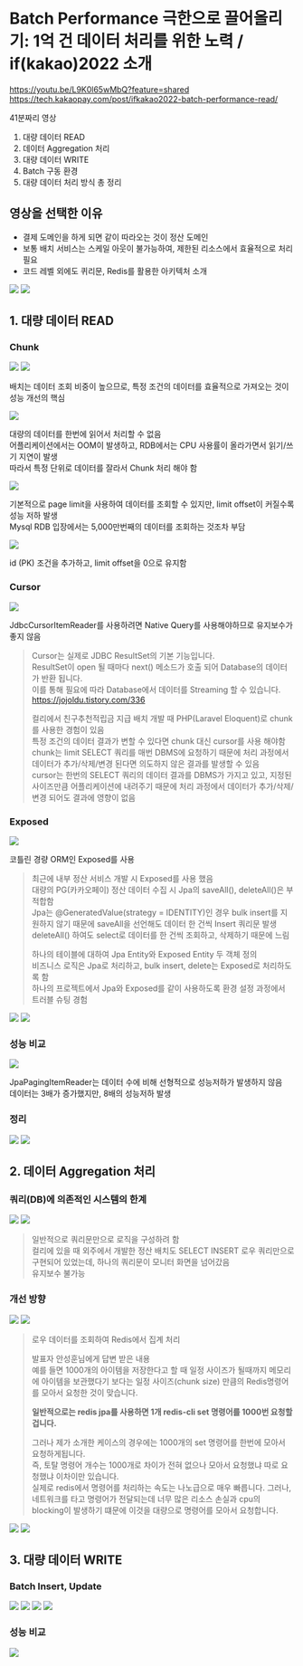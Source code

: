 # Batch Performance 극한으로 끌어올리기: 1억 건 데이터 처리를 위한 노력 / if(kakao)2022 소개

https://youtu.be/L9K0l65wMbQ?feature=shared  
https://tech.kakaopay.com/post/ifkakao2022-batch-performance-read/

41분짜리 영상
1. 대량 데이터 READ
2. 데이터 Aggregation 처리
3. 대량 데이터 WRITE
4. Batch 구동 환경
5. 대량 데이터 처리 방식 총 정리

## 영상을 선택한 이유

- 결제 도메인을 하게 되면 같이 따라오는 것이 정산 도메인
- 보통 배치 서비스는 스케일 아웃이 불가능하여, 제한된 리소스에서 효율적으로 처리 필요
- 코드 레벨 외에도 퀴리문, Redis를 활용한 아키텍처 소개

<img src="https://github.com/junho3/study-book/assets/54342973/d6622e13-da62-4def-8287-9bfa511086e6">

<img src="https://github.com/junho3/study-book/assets/54342973/41a39e58-1567-4283-adb2-0a930dbae6a6">

## 1. 대량 데이터 READ

### Chunk

<img src="https://github.com/junho3/study-book/assets/54342973/2378b621-3442-422c-815e-53b02f77fec3">

<img src="https://github.com/junho3/study-book/assets/54342973/f4300940-a6d5-4117-8779-2be5c1cc122f">

배치는 데이터 조회 비중이 높으므로, 특정 조건의 데이터를 효율적으로 가져오는 것이 성능 개선의 핵심

<img src="https://github.com/junho3/study-book/assets/54342973/98a878ed-7b20-410f-88cb-ddb9312783bb">

대량의 데이터를 한번에 읽어서 처리할 수 없음  
어플리케이션에서는 OOM이 발생하고, RDB에서는 CPU 사용률이 올라가면서 읽기/쓰기 지연이 발생  
따라서 특정 단위로 데이터를 잘라서 Chunk 처리 해야 함  

<img src="https://github.com/junho3/study-book/assets/54342973/ffb1667d-50bd-44bc-87c3-eae440336296">

기본적으로 page limit을 사용하여 데이터를 조회할 수 있지만, limit offset이 커질수록 성능 저하 발생  
Mysql RDB 입장에서는 5,000만번째의 데이터를 조회하는 것조차 부담  

<img src="https://github.com/junho3/study-book/assets/54342973/d2d6612f-cc64-4893-8318-9273bd3a8aa6">

id (PK) 조건을 추가하고, limit offset을 0으로 유지함  

### Cursor

<img src="https://github.com/junho3/study-book/assets/54342973/dee17cbc-08a8-4341-9e51-31ddecc7c386">

JdbcCursorItemReader를 사용하려면 Native Query를 사용해야하므로 유지보수가 좋지 않음  

> Cursor는 실제로 JDBC ResultSet의 기본 기능입니다.  
> ResultSet이 open 될 때마다 next() 메소드가 호출 되어 Database의 데이터가 반환 됩니다.  
> 이를 통해 필요에 따라 Database에서 데이터를 Streaming 할 수 있습니다.  
> https://jojoldu.tistory.com/336  
> 
> 컬리에서 친구추천적립금 지급 배치 개발 때 PHP(Laravel Eloquent)로 chunk를 사용한 경험이 있음  
> 특정 조건의 데이터 결과가 변할 수 있다면 chunk 대신 cursor를 사용 해야함  
> chunk는 limit SELECT 쿼리를 매번 DBMS에 요청하기 때문에 처리 과정에서 데이터가 추가/삭제/변경 된다면 의도하지 않은 결과를 발생할 수 있음  
> cursor는 한번의 SELECT 쿼리의 데이터 결과를 DBMS가 가지고 있고, 지정된 사이즈만큼 어플리케이션에 내려주기 때문에 처리 과정에서 데이터가 추가/삭제/변경 되어도 결과에 영향이 없음  

### Exposed

<img src="https://github.com/junho3/study-book/assets/54342973/b007a1d5-3ae0-48e4-bc16-4445065873ec">

코틀린 경량 ORM인 Exposed를 사용

> 최근에 내부 정산 서비스 개발 시 Exposed를 사용 했음  
> 대량의 PG(카카오페이) 정산 데이터 수집 시 Jpa의 saveAll(), deleteAll()은 부적합함  
> Jpa는 @GeneratedValue(strategy = IDENTITY)인 경우 bulk insert를 지원하지 않기 때문에 saveAll을 선언해도 데이터 한 건씩 Insert 쿼리문 발생  
> deleteAll() 하여도 select로 데이터를 한 건씩 조회하고, 삭제하기 때문에 느림   
> 
> 하나의 테이블에 대하여 Jpa Entity와 Exposed Entity 두 객체 정의  
> 비즈니스 로직은 Jpa로 처리하고, bulk insert, delete는 Exposed로 처리하도록 함  
> 하나의 프로젝트에서 Jpa와 Exposed를 같이 사용하도록 환경 설정 과정에서 트러블 슈팅 경험  

<img src="https://github.com/junho3/study-book/assets/54342973/5729c799-a5b3-48d5-93bc-93a6a2027a9a">

<img src="https://github.com/junho3/study-book/assets/54342973/06037b11-fb8f-49ee-83ea-482c4e1060d4">

### 성능 비교

<img src="https://github.com/junho3/study-book/assets/54342973/dd144015-78f1-49e4-abba-061bcef2e214">

JpaPagingItemReader는 데이터 수에 비해 선형적으로 성능저하가 발생하지 않음  
데이터는 3배가 증가했지만, 8배의 성능저하 발생  

### 정리

<img src="https://github.com/junho3/study-book/assets/54342973/9d4df6c7-7f71-45a8-ab3e-0eaca55949c4">

<img src="https://github.com/junho3/study-book/assets/54342973/4b24b681-af0c-45e6-bbf0-dfba3e9c28bd">

## 2. 데이터 Aggregation 처리

### 쿼리(DB)에 의존적인 시스템의 한계

<img src="https://github.com/junho3/study-book/assets/54342973/570af69a-6a5b-4dc2-8598-5967280fd3f0">

<img src="https://github.com/junho3/study-book/assets/54342973/6b4ae142-9dd3-4ab4-81d4-ef33c5ec8585">

> 일반적으로 쿼리문만으로 로직을 구성하려 함  
> 컬리에 있을 때 외주에서 개발한 정산 배치도 SELECT INSERT 로우 쿼리만으로 구현되어 있었는데, 하나의 쿼리문이 모니터 화면을 넘어갔음  
> 유지보수 불가능  

### 개선 방향

<img src="https://github.com/junho3/study-book/assets/54342973/b122c1b6-53ce-4421-ace0-84645223cda5">

<img src="https://github.com/junho3/study-book/assets/54342973/7dfab539-cbe6-4fd2-adbc-bff246ecbdb0">

> 로우 데이터를 조회하여 Redis에서 집계 처리  
> 
> 발표자 안성훈님에게 답변 받은 내용  
> 예를 들면 1000개의 아이템을 저장한다고 할 때 일정 사이즈가 될때까지 메모리에 아이템을 보관했다기 보다는 일정 사이즈(chunk size) 만큼의 Redis명령어를 모아서 요청한 것이 맞습니다.  
> 
> <b>일반적으로는 redis jpa를 사용하면 1개 redis-cli set 명령어를 1000번 요청할겁니다.</b>  
> 
> 그러나 제가 소개한 케이스의 경우에는 1000개의 set 명령어를 한번에 모아서 요청하게됩니다.  
> 즉, 토탈 명령어 개수는 1000개로 차이가 전혀 없으나 모아서 요청했냐 따로 요청했냐 이차이만 있습니다.  
> 실제로 redis에서 명령어를 처리하는 속도는 나노급으로 매우 빠릅니다. 그러나, 네트워크를 타고 명령어가 전달되는데 너무 많은 리소스 손실과 cpu의 blocking이 발생하기 떄문에 이것을 대량으로 명령어를 모아서 요청합니다.  

<img src="https://github.com/junho3/study-book/assets/54342973/278987ba-52ca-4472-949f-04f2165cc769">

<img src="https://github.com/junho3/study-book/assets/54342973/28464a6e-9f81-4030-8bd2-f411cb9633d4">

## 3. 대량 데이터 WRITE

### Batch Insert, Update

<img src="https://github.com/junho3/study-book/assets/54342973/58679117-805a-4797-9f6b-164f47e90a28">

<img src="https://github.com/junho3/study-book/assets/54342973/562d444c-0d65-4d94-a4c5-6607b8dd57fd">

<img src="https://github.com/junho3/study-book/assets/54342973/3447df08-5ac4-4ced-a9a2-e5f5b964ef63">

<img src="https://github.com/junho3/study-book/assets/54342973/0dbedd3e-ebbe-4e96-b1c2-b39141847a1f">

### 성능 비교

<img src="https://github.com/junho3/study-book/assets/54342973/49c44cda-c8d0-4ad9-9b5e-f164c1aa258d">


